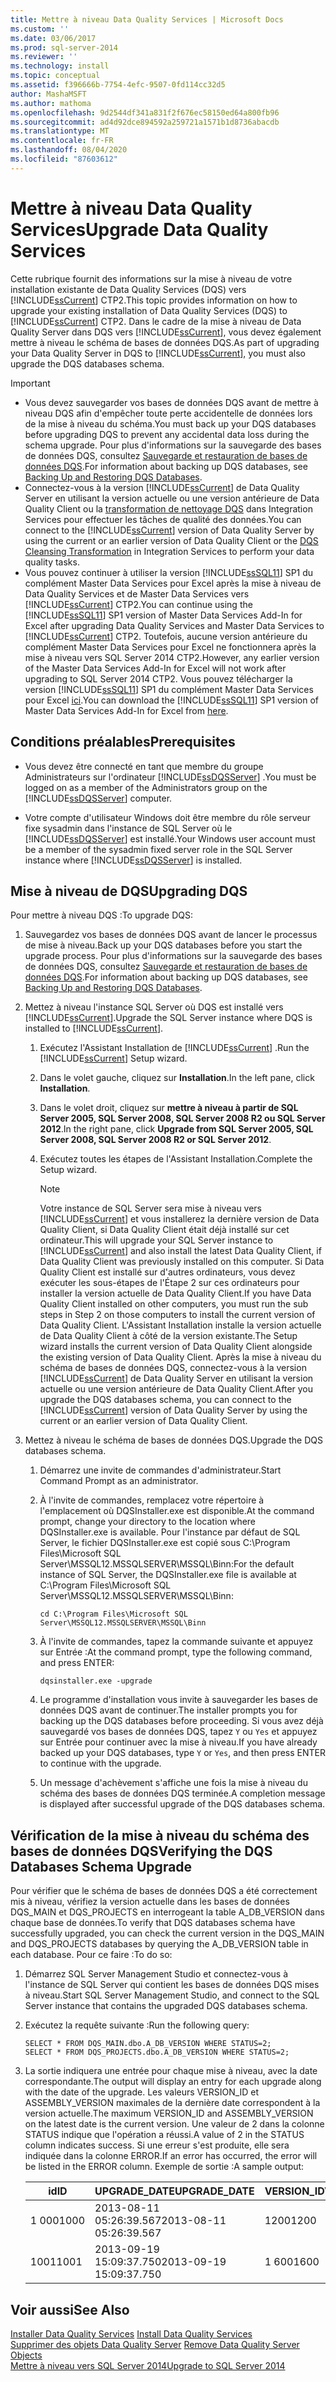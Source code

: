 ```yaml
---
title: Mettre à niveau Data Quality Services | Microsoft Docs
ms.custom: ''
ms.date: 03/06/2017
ms.prod: sql-server-2014
ms.reviewer: ''
ms.technology: install
ms.topic: conceptual
ms.assetid: f396666b-7754-4efc-9507-0fd114cc32d5
author: MashaMSFT
ms.author: mathoma
ms.openlocfilehash: 9d2544df341a831f2f676ec58150ed64a800fb96
ms.sourcegitcommit: ad4d92dce894592a259721a1571b1d8736abacdb
ms.translationtype: MT
ms.contentlocale: fr-FR
ms.lasthandoff: 08/04/2020
ms.locfileid: "87603612"
---
```

# <a name="upgrade-data-quality-services"></a><span data-ttu-id="37de5-102">Mettre à niveau Data Quality Services</span><span class="sxs-lookup"><span data-stu-id="37de5-102">Upgrade Data Quality Services</span></span>
  <span data-ttu-id="37de5-103">Cette rubrique fournit des informations sur la mise à niveau de votre installation existante de Data Quality Services (DQS) vers [!INCLUDE[ssCurrent](../../includes/sscurrent-md.md)] CTP2.</span><span class="sxs-lookup"><span data-stu-id="37de5-103">This topic provides information on how to upgrade your existing installation of Data Quality Services (DQS) to [!INCLUDE[ssCurrent](../../includes/sscurrent-md.md)] CTP2.</span></span> <span data-ttu-id="37de5-104">Dans le cadre de la mise à niveau de Data Quality Server dans DQS vers [!INCLUDE[ssCurrent](../../includes/sscurrent-md.md)], vous devez également mettre à niveau le schéma de bases de données DQS.</span><span class="sxs-lookup"><span data-stu-id="37de5-104">As part of upgrading your Data Quality Server in DQS to [!INCLUDE[ssCurrent](../../includes/sscurrent-md.md)], you must also upgrade the DQS databases schema.</span></span>  
  
> [!IMPORTANT]
>  -   <span data-ttu-id="37de5-105">Vous devez sauvegarder vos bases de données DQS avant de mettre à niveau DQS afin d'empêcher toute perte accidentelle de données lors de la mise à niveau du schéma.</span><span class="sxs-lookup"><span data-stu-id="37de5-105">You must back up your DQS databases before upgrading DQS to prevent any accidental data loss during the schema upgrade.</span></span> <span data-ttu-id="37de5-106">Pour plus d'informations sur la sauvegarde des bases de données DQS, consultez [Sauvegarde et restauration de bases de données DQS](../../data-quality-services/backing-up-and-restoring-dqs-databases.md).</span><span class="sxs-lookup"><span data-stu-id="37de5-106">For information about backing up DQS databases, see [Backing Up and Restoring DQS Databases](../../data-quality-services/backing-up-and-restoring-dqs-databases.md).</span></span>  
> -   <span data-ttu-id="37de5-107">Connectez-vous à la version [!INCLUDE[ssCurrent](../../includes/sscurrent-md.md)] de Data Quality Server en utilisant la version actuelle ou une version antérieure de Data Quality Client ou la [transformation de nettoyage DQS](../../integration-services/data-flow/transformations/dqs-cleansing-transformation.md) dans Integration Services pour effectuer les tâches de qualité des données.</span><span class="sxs-lookup"><span data-stu-id="37de5-107">You can connect to the [!INCLUDE[ssCurrent](../../includes/sscurrent-md.md)] version of Data Quality Server by using the current or an earlier version of Data Quality Client or the [DQS Cleansing Transformation](../../integration-services/data-flow/transformations/dqs-cleansing-transformation.md) in Integration Services to perform your data quality tasks.</span></span>  
> -   <span data-ttu-id="37de5-108">Vous pouvez continuer à utiliser la version [!INCLUDE[ssSQL11](../../includes/sssql11-md.md)] SP1 du complément Master Data Services pour Excel après la mise à niveau de Data Quality Services et de Master Data Services vers [!INCLUDE[ssCurrent](../../includes/sscurrent-md.md)] CTP2.</span><span class="sxs-lookup"><span data-stu-id="37de5-108">You can continue using the [!INCLUDE[ssSQL11](../../includes/sssql11-md.md)] SP1 version of Master Data Services Add-In for Excel after upgrading Data Quality Services and Master Data Services to [!INCLUDE[ssCurrent](../../includes/sscurrent-md.md)] CTP2.</span></span> <span data-ttu-id="37de5-109">Toutefois, aucune version antérieure du complément Master Data Services pour Excel ne fonctionnera après la mise à niveau vers SQL Server 2014 CTP2.</span><span class="sxs-lookup"><span data-stu-id="37de5-109">However, any earlier version of the Master Data Services Add-In for Excel will not work after upgrading to SQL Server 2014 CTP2.</span></span> <span data-ttu-id="37de5-110">Vous pouvez télécharger la version [!INCLUDE[ssSQL11](../../includes/sssql11-md.md)] SP1 du complément Master Data Services pour Excel [ici](https://go.microsoft.com/fwlink/?LinkId=328664).</span><span class="sxs-lookup"><span data-stu-id="37de5-110">You can download the [!INCLUDE[ssSQL11](../../includes/sssql11-md.md)] SP1 version of Master Data Services Add-In for Excel from [here](https://go.microsoft.com/fwlink/?LinkId=328664).</span></span>  
  
##  <a name="prerequisites"></a><a name="Prerequisites"></a> <span data-ttu-id="37de5-111">Conditions préalables</span><span class="sxs-lookup"><span data-stu-id="37de5-111">Prerequisites</span></span>  
  
-   <span data-ttu-id="37de5-112">Vous devez être connecté en tant que membre du groupe Administrateurs sur l'ordinateur [!INCLUDE[ssDQSServer](../../includes/ssdqsserver-md.md)] .</span><span class="sxs-lookup"><span data-stu-id="37de5-112">You must be logged on as a member of the Administrators group on the [!INCLUDE[ssDQSServer](../../includes/ssdqsserver-md.md)] computer.</span></span>  
  
-   <span data-ttu-id="37de5-113">Votre compte d'utilisateur Windows doit être membre du rôle serveur fixe sysadmin dans l'instance de SQL Server où le [!INCLUDE[ssDQSServer](../../includes/ssdqsserver-md.md)] est installé.</span><span class="sxs-lookup"><span data-stu-id="37de5-113">Your Windows user account must be a member of the sysadmin fixed server role in the SQL Server instance where [!INCLUDE[ssDQSServer](../../includes/ssdqsserver-md.md)] is installed.</span></span>  
  
##  <a name="upgrading-dqs"></a><a name="Upgrade"></a> <span data-ttu-id="37de5-114">Mise à niveau de DQS</span><span class="sxs-lookup"><span data-stu-id="37de5-114">Upgrading DQS</span></span>  
 <span data-ttu-id="37de5-115">Pour mettre à niveau DQS :</span><span class="sxs-lookup"><span data-stu-id="37de5-115">To upgrade DQS:</span></span>  
  
1.  <span data-ttu-id="37de5-116">Sauvegardez vos bases de données DQS avant de lancer le processus de mise à niveau.</span><span class="sxs-lookup"><span data-stu-id="37de5-116">Back up your DQS databases before you start the upgrade process.</span></span> <span data-ttu-id="37de5-117">Pour plus d'informations sur la sauvegarde des bases de données DQS, consultez [Sauvegarde et restauration de bases de données DQS](../../data-quality-services/backing-up-and-restoring-dqs-databases.md).</span><span class="sxs-lookup"><span data-stu-id="37de5-117">For information about backing up DQS databases, see [Backing Up and Restoring DQS Databases](../../data-quality-services/backing-up-and-restoring-dqs-databases.md).</span></span>  
  
2.  <span data-ttu-id="37de5-118">Mettez à niveau l'instance SQL Server où DQS est installé vers [!INCLUDE[ssCurrent](../../includes/sscurrent-md.md)].</span><span class="sxs-lookup"><span data-stu-id="37de5-118">Upgrade the SQL Server instance where DQS is installed to [!INCLUDE[ssCurrent](../../includes/sscurrent-md.md)].</span></span>  
  
    1.  <span data-ttu-id="37de5-119">Exécutez l'Assistant Installation de [!INCLUDE[ssCurrent](../../includes/sscurrent-md.md)] .</span><span class="sxs-lookup"><span data-stu-id="37de5-119">Run the [!INCLUDE[ssCurrent](../../includes/sscurrent-md.md)] Setup wizard.</span></span>  
  
    2.  <span data-ttu-id="37de5-120">Dans le volet gauche, cliquez sur **Installation**.</span><span class="sxs-lookup"><span data-stu-id="37de5-120">In the left pane, click **Installation**.</span></span>  
  
    3.  <span data-ttu-id="37de5-121">Dans le volet droit, cliquez sur **mettre à niveau à partir de SQL Server 2005, SQL Server 2008, SQL Server 2008 R2 ou SQL Server 2012**.</span><span class="sxs-lookup"><span data-stu-id="37de5-121">In the right pane, click **Upgrade from SQL Server 2005, SQL Server 2008, SQL Server 2008 R2 or SQL Server 2012**.</span></span>  
  
    4.  <span data-ttu-id="37de5-122">Exécutez toutes les étapes de l'Assistant Installation.</span><span class="sxs-lookup"><span data-stu-id="37de5-122">Complete the Setup wizard.</span></span>  
  
        > [!NOTE]  
        >  <span data-ttu-id="37de5-123">Votre instance de SQL Server sera mise à niveau vers [!INCLUDE[ssCurrent](../../includes/sscurrent-md.md)] et vous installerez la dernière version de Data Quality Client, si Data Quality Client était déjà installé sur cet ordinateur.</span><span class="sxs-lookup"><span data-stu-id="37de5-123">This will upgrade your SQL Server instance to [!INCLUDE[ssCurrent](../../includes/sscurrent-md.md)] and also install the latest Data Quality Client, if Data Quality Client was previously installed on this computer.</span></span> <span data-ttu-id="37de5-124">Si Data Quality Client est installé sur d'autres ordinateurs, vous devez exécuter les sous-étapes de l'Étape 2 sur ces ordinateurs pour installer la version actuelle de Data Quality Client.</span><span class="sxs-lookup"><span data-stu-id="37de5-124">If you have Data Quality Client installed on other computers, you must run the sub steps in Step 2 on those computers to install the current version of Data Quality Client.</span></span> <span data-ttu-id="37de5-125">L'Assistant Installation installe la version actuelle de Data Quality Client à côté de la version existante.</span><span class="sxs-lookup"><span data-stu-id="37de5-125">The Setup wizard installs the current version of Data Quality Client alongside the existing version of Data Quality Client.</span></span> <span data-ttu-id="37de5-126">Après la mise à niveau du schéma de bases de données DQS, connectez-vous à la version [!INCLUDE[ssCurrent](../../includes/sscurrent-md.md)] de Data Quality Server en utilisant la version actuelle ou une version antérieure de Data Quality Client.</span><span class="sxs-lookup"><span data-stu-id="37de5-126">After you upgrade the DQS databases schema, you can connect to the [!INCLUDE[ssCurrent](../../includes/sscurrent-md.md)] version of Data Quality Server by using the current or an earlier version of Data Quality Client.</span></span>  
  
3.  <span data-ttu-id="37de5-127">Mettez à niveau le schéma de bases de données DQS.</span><span class="sxs-lookup"><span data-stu-id="37de5-127">Upgrade the DQS databases schema.</span></span>  
  
    1.  <span data-ttu-id="37de5-128">Démarrez une invite de commandes d'administrateur.</span><span class="sxs-lookup"><span data-stu-id="37de5-128">Start Command Prompt as an administrator.</span></span>  
  
    2.  <span data-ttu-id="37de5-129">À l'invite de commandes, remplacez votre répertoire à l'emplacement où DQSInstaller.exe est disponible.</span><span class="sxs-lookup"><span data-stu-id="37de5-129">At the command prompt, change your directory to the location where DQSInstaller.exe is available.</span></span> <span data-ttu-id="37de5-130">Pour l'instance par défaut de SQL Server, le fichier DQSInstaller.exe est copié sous C:\Program Files\Microsoft SQL Server\MSSQL12.MSSQLSERVER\MSSQL\Binn:</span><span class="sxs-lookup"><span data-stu-id="37de5-130">For the default instance of SQL Server, the DQSInstaller.exe file is available at C:\Program Files\Microsoft SQL Server\MSSQL12.MSSQLSERVER\MSSQL\Binn:</span></span>  
  
        ```  
        cd C:\Program Files\Microsoft SQL Server\MSSQL12.MSSQLSERVER\MSSQL\Binn  
        ```  
  
    3.  <span data-ttu-id="37de5-131">À l'invite de commandes, tapez la commande suivante et appuyez sur Entrée :</span><span class="sxs-lookup"><span data-stu-id="37de5-131">At the command prompt, type the following command, and press ENTER:</span></span>  
  
        ```  
        dqsinstaller.exe -upgrade  
        ```  
  
    4.  <span data-ttu-id="37de5-132">Le programme d'installation vous invite à sauvegarder les bases de données DQS avant de continuer.</span><span class="sxs-lookup"><span data-stu-id="37de5-132">The installer prompts you for backing up the DQS databases before proceeding.</span></span> <span data-ttu-id="37de5-133">Si vous avez déjà sauvegardé vos bases de données DQS, tapez `Y` ou `Yes` et appuyez sur Entrée pour continuer avec la mise à niveau.</span><span class="sxs-lookup"><span data-stu-id="37de5-133">If you have already backed up your DQS databases, type `Y` or `Yes`, and then press ENTER to continue with the upgrade.</span></span>  
  
    5.  <span data-ttu-id="37de5-134">Un message d'achèvement s'affiche une fois la mise à niveau du schéma des bases de données DQS terminée.</span><span class="sxs-lookup"><span data-stu-id="37de5-134">A completion message is displayed after successful upgrade of the DQS databases schema.</span></span>  
  
##  <a name="verifying-the-dqs-databases-schema-upgrade"></a><a name="Verify"></a> <span data-ttu-id="37de5-135">Vérification de la mise à niveau du schéma des bases de données DQS</span><span class="sxs-lookup"><span data-stu-id="37de5-135">Verifying the DQS Databases Schema Upgrade</span></span>  
 <span data-ttu-id="37de5-136">Pour vérifier que le schéma de bases de données DQS a été correctement mis à niveau, vérifiez la version actuelle dans les bases de données DQS_MAIN et DQS_PROJECTS en interrogeant la table A_DB_VERSION dans chaque base de données.</span><span class="sxs-lookup"><span data-stu-id="37de5-136">To verify that DQS databases schema have successfully upgraded, you can check the current version in the DQS_MAIN and DQS_PROJECTS databases by querying the A_DB_VERSION table in each database.</span></span> <span data-ttu-id="37de5-137">Pour ce faire :</span><span class="sxs-lookup"><span data-stu-id="37de5-137">To do so:</span></span>  
  
1.  <span data-ttu-id="37de5-138">Démarrez SQL Server Management Studio et connectez-vous à l'instance de SQL Server qui contient les bases de données DQS mises à niveau.</span><span class="sxs-lookup"><span data-stu-id="37de5-138">Start SQL Server Management Studio, and connect to the SQL Server instance that contains the upgraded DQS databases schema.</span></span>  
  
2.  <span data-ttu-id="37de5-139">Exécutez la requête suivante :</span><span class="sxs-lookup"><span data-stu-id="37de5-139">Run the following query:</span></span>  
  
    ```  
    SELECT * FROM DQS_MAIN.dbo.A_DB_VERSION WHERE STATUS=2;  
    SELECT * FROM DQS_PROJECTS.dbo.A_DB_VERSION WHERE STATUS=2;  
    ```  
  
3.  <span data-ttu-id="37de5-140">La sortie indiquera une entrée pour chaque mise à niveau, avec la date correspondante.</span><span class="sxs-lookup"><span data-stu-id="37de5-140">The output will display an entry for each upgrade along with the date of the upgrade.</span></span> <span data-ttu-id="37de5-141">Les valeurs VERSION_ID et ASSEMBLY_VERSION maximales de la dernière date correspondent à la version actuelle.</span><span class="sxs-lookup"><span data-stu-id="37de5-141">The maximum VERSION_ID and ASSEMBLY_VERSION on the latest date is the current version.</span></span> <span data-ttu-id="37de5-142">Une valeur de 2 dans la colonne STATUS indique que l'opération a réussi.</span><span class="sxs-lookup"><span data-stu-id="37de5-142">A value of 2 in the STATUS column indicates success.</span></span> <span data-ttu-id="37de5-143">Si une erreur s'est produite, elle sera indiquée dans la colonne ERROR.</span><span class="sxs-lookup"><span data-stu-id="37de5-143">If an error has occurred, the error will be listed in the ERROR column.</span></span> <span data-ttu-id="37de5-144">Exemple de sortie :</span><span class="sxs-lookup"><span data-stu-id="37de5-144">A sample output:</span></span>  
  
    |<span data-ttu-id="37de5-145">id</span><span class="sxs-lookup"><span data-stu-id="37de5-145">ID</span></span>|<span data-ttu-id="37de5-146">UPGRADE_DATE</span><span class="sxs-lookup"><span data-stu-id="37de5-146">UPGRADE_DATE</span></span>|<span data-ttu-id="37de5-147">VERSION_ID</span><span class="sxs-lookup"><span data-stu-id="37de5-147">VERSION_ID</span></span>|<span data-ttu-id="37de5-148">ASSEMBLY_VERSION</span><span class="sxs-lookup"><span data-stu-id="37de5-148">ASSEMBLY_VERSION</span></span>|<span data-ttu-id="37de5-149">USER_NAME</span><span class="sxs-lookup"><span data-stu-id="37de5-149">USER_NAME</span></span>|<span data-ttu-id="37de5-150">STATUT</span><span class="sxs-lookup"><span data-stu-id="37de5-150">STATUS</span></span>|<span data-ttu-id="37de5-151">ERROR</span><span class="sxs-lookup"><span data-stu-id="37de5-151">ERROR</span></span>|  
    |--------|-------------------|-----------------|-----------------------|----------------|------------|-----------|  
    |<span data-ttu-id="37de5-152">1 000</span><span class="sxs-lookup"><span data-stu-id="37de5-152">1000</span></span>|<span data-ttu-id="37de5-153">2013-08-11 05:26:39.567</span><span class="sxs-lookup"><span data-stu-id="37de5-153">2013-08-11 05:26:39.567</span></span>|<span data-ttu-id="37de5-154">1200</span><span class="sxs-lookup"><span data-stu-id="37de5-154">1200</span></span>|<span data-ttu-id="37de5-155">11.0.3000.0</span><span class="sxs-lookup"><span data-stu-id="37de5-155">11.0.3000.0</span></span>|\<DOMAIN\UserName>|<span data-ttu-id="37de5-156">2</span><span class="sxs-lookup"><span data-stu-id="37de5-156">2</span></span>||  
    |<span data-ttu-id="37de5-157">1001</span><span class="sxs-lookup"><span data-stu-id="37de5-157">1001</span></span>|<span data-ttu-id="37de5-158">2013-09-19 15:09:37.750</span><span class="sxs-lookup"><span data-stu-id="37de5-158">2013-09-19 15:09:37.750</span></span>|<span data-ttu-id="37de5-159">1 600</span><span class="sxs-lookup"><span data-stu-id="37de5-159">1600</span></span>|<span data-ttu-id="37de5-160">12.0.xxxx.0</span><span class="sxs-lookup"><span data-stu-id="37de5-160">12.0.xxxx.0</span></span>|\<DOMAIN\UserName>|<span data-ttu-id="37de5-161">2</span><span class="sxs-lookup"><span data-stu-id="37de5-161">2</span></span>||  
  
## <a name="see-also"></a><span data-ttu-id="37de5-162">Voir aussi</span><span class="sxs-lookup"><span data-stu-id="37de5-162">See Also</span></span>  
 <span data-ttu-id="37de5-163">[Installer Data Quality Services](../../data-quality-services/install-windows/install-data-quality-services.md) </span><span class="sxs-lookup"><span data-stu-id="37de5-163">[Install Data Quality Services](../../data-quality-services/install-windows/install-data-quality-services.md) </span></span>  
 <span data-ttu-id="37de5-164">[Supprimer des objets Data Quality Server](../../sql-server/install/remove-data-quality-server-objects.md) </span><span class="sxs-lookup"><span data-stu-id="37de5-164">[Remove Data Quality Server Objects](../../sql-server/install/remove-data-quality-server-objects.md) </span></span>  
 [<span data-ttu-id="37de5-165">Mettre à niveau vers SQL Server 2014</span><span class="sxs-lookup"><span data-stu-id="37de5-165">Upgrade to SQL Server 2014</span></span>](upgrade-sql-server.md)  
  
  
